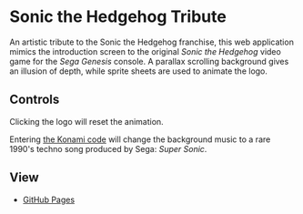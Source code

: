 # Sonic the Hedgehog Tribute

An artistic tribute to the Sonic the Hedgehog franchise, this web application
mimics the introduction screen to the original _Sonic the Hedgehog_ video game
for the _Sega Genesis_ console. A parallax scrolling background gives an
illusion of depth, while sprite sheets are used to animate the logo.

## Controls

Clicking the logo will reset the animation.

Entering
[the Konami code](https://github.com/CharlesStover/konami.js) will change the
background music to a rare 1990's techno song produced by Sega:
_Super Sonic_.

## View

* [GitHub Pages](https://charlesstover.github.io/sonic-the-hedgehog-tribute/)
